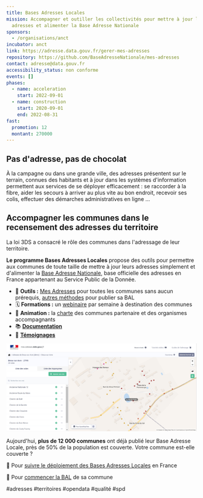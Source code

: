 ```yaml
---
title: Bases Adresses Locales
mission: Accompagner et outiller les collectivités pour mettre à jour leurs
  adresses et alimenter la Base Adresse Nationale
sponsors:
  - /organisations/anct
incubator: anct
link: https://adresse.data.gouv.fr/gerer-mes-adresses
repository: https://github.com/BaseAdresseNationale/mes-adresses
contact: adresse@data.gouv.fr
accessibility_status: non conforme
events: []
phases:
  - name: acceleration
    start: 2022-09-01
  - name: construction
    start: 2020-09-01
    end: 2022-08-31
fast:
  promotion: 12
  montant: 270000
---
```

## Pas d'adresse, pas de chocolat

À la campagne ou dans une grande ville, des adresses présentent sur le terrain, connues des habitants et à jour dans les systèmes d'information permettent aux services de se déployer efficacement : se raccorder à la fibre, aider les secours à arriver au plus vite au bon endroit, recevoir ses colis, effectuer des démarches administratives en ligne ...

## Accompagner les communes dans le recensement des adresses du territoire

La loi 3DS a consacré le rôle des communes dans l'adressage de leur territoire.

**Le programme Bases Adresses Locales** propose des outils pour permettre aux communes de toute taille de mettre à jour leurs adresses simplement et d'alimenter la [Base Adresse Nationale](https://beta.gouv.fr/startups/ban.html), base officielle des adresses en France appartenant au Service Public de la Donnée.

* 🔧 **Outils :** [Mes Adresses](https://mes-adresses.data.gouv.fr/) pour toutes les communes sans aucun prérequis, [autres méthodes](https://adresse.data.gouv.fr/gerer-mes-adresses) pour publier sa BAL
* 🗓️ **Formations :** un [webinaire](https://adresse.data.gouv.fr/evenements) par semaine à destination des communes
* 🙌 **Animation :** la [charte](https://adresse.data.gouv.fr/bases-locales/charte) des communes partenaire et des organismes accompagnants
* 📚 **[Documentation](https://adresse.data.gouv.fr/ressources)**
* 🎤 **[Témoignages](https://adresse.data.gouv.fr/blog)**

![Interface de Mes Adresses](/img/netlifycms/mesadresses.png "Mes Adresses")



Aujourd'hui, **plus de 12 000 communes** ont déjà publié leur Base Adresse Locale, près de 50% de la population est couverte. Votre commune est-elle couverte ?

📍 Pour [suivre le déploiement des Bases Adresses Locales](https://adresse.data.gouv.fr/deploiement-bal) en France

📍 Pour [commencer la BAL](https://adresse.data.gouv.fr/gerer-mes-adresses) de sa commune

\#adresses #territoires #opendata #qualité #spd
